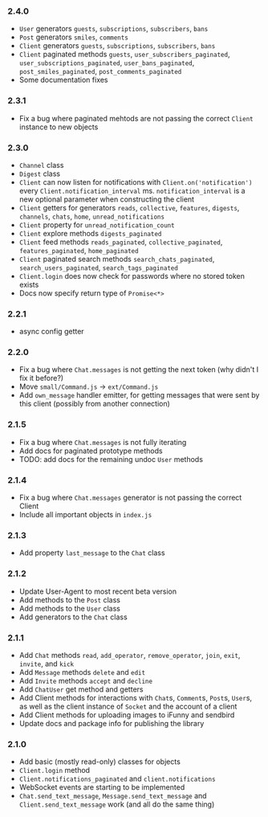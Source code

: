 ### 2.4.0
- `User` generators `guests`, `subscriptions`, `subscribers`, `bans`
- `Post` generators `smiles`, `comments`
- `Client` generators `guests`, `subscriptions`, `subscribers`, `bans`
- `Client` paginated methods `guests`, `user_subscribers_paginated`, `user_subscriptions_paginated`, `user_bans_paginated`, `post_smiles_paginated`, `post_comments_paginated`
- Some documentation fixes

### 2.3.1
- Fix a bug where paginated mehtods are not passing the correct `Client` instance to new objects

### 2.3.0
- `Channel` class
- `Digest` class
- `Client` can now listen for notifications with `Client.on('notification')` every `Client.notification_interval` ms. `notification_interval` is a new optional parameter when constructing the client
- `Client` getters for generators `reads`, `collective`, `features`, `digests`, `channels`, `chats`, `home`, `unread_notifications`
- `Client` property for `unread_notification_count`
- `Client` explore methods `digests_paginated`
- `Client` feed methods `reads_paginated`, `collective_paginated`, `features_paginated`, `home_paginated`
- `Client` paginated search methods `search_chats_paginated`, `search_users_paginated`, `search_tags_paginated`
- `Client.login` does now check for passwords where no stored token exists
- Docs now specify return type of `Promise<*>`

### 2.2.1
- async config getter

### 2.2.0
- Fix a bug where `Chat.messages` is not getting the next token (why didn't I fix it before?)
- Move `small/Command.js` -> `ext/Command.js`
- Add `own_message` handler emitter, for getting messages that were sent by this client (possibly from another connection)

### 2.1.5
- Fix a bug where `Chat.messages` is not fully iterating
- Add docs for paginated prototype methods
- TODO: add docs for the remaining undoc `User` methods

### 2.1.4
- Fix a bug where `Chat.messages` generator is not passing the correct Client
- Include all important objects in `index.js`

### 2.1.3
- Add property `last_message` to the `Chat` class

### 2.1.2
- Update User-Agent to most recent beta version
- Add methods to the `Post` class
- Add methods to the `User` class
- Add generators to the `Chat` class

### 2.1.1
- Add `Chat` methods `read`, `add_operator`, `remove_operator`, `join`, `exit`, `invite`, and `kick`
- Add `Message` methods `delete` and `edit`
- Add `Invite` methods `accept` and `decline`
- Add `ChatUser` get method and getters
- Add Client methods for interactions with `Chat`s, `Comment`s, `Post`s, `User`s, as well as the client instance of `Socket` and the account of a client
- Add Client methods for uploading images to iFunny and sendbird
- Update docs and package info for publishing the library

### 2.1.0
- Add basic (mostly read-only) classes for objects
- `Client.login` method
- `Client.notifications_paginated` and `client.notifications`
- WebSocket events are starting to be implemented
- `Chat.send_text_message`, `Message.send_text_message` and `Client.send_text_message` work (and all do the same thing)
